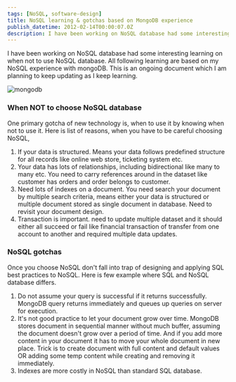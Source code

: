 ```yaml
---
tags: [NoSQL, software-design]
title: NoSQL learning & gotchas based on MongoDB experience
publish_datetime: 2012-02-14T00:00:07.0Z
description: I have been working on NoSQL database had some interesting learning on when not to use NoSQL database. All following learning are based on my NoSQL experience with mongoDB. This is an ongoing document which I am planning to keep updating as I keep learning.
---
```


I have been working on NoSQL database had some interesting learning on when not to use NoSQL database. All following learning are based on my NoSQL experience with mongoDB. This is an ongoing document which I am planning to keep updating as I keep learning.

![mongodb](ref:images:posts/nosql-learning-n-gotchas/mongodb-logo.png)

### When NOT to choose NoSQL database

One primary gotcha of new technology is, when to use it by knowing when not to use it. Here is list of reasons, when you have to be careful choosing NoSQL,

1. If your data is structured. Means your data follows predefined structure for all records like online web store, ticketing system etc.
2. Your data has lots of relationships, including bidirectional like many to many etc. You need to carry references around in the dataset like customer has orders and order belongs to customer.
3. Need lots of indexes on a document. You need search your document by multiple search criteria, means either your data is structured or multiple document stored as single document in database. Need to revisit your document design.
4. Transaction is important. need to update multiple dataset and it should either all succeed or fail like financial transaction of transfer from one account to another and required multiple data updates.

### NoSQL gotchas

Once you choose NoSQL don't fall into trap of designing and applying SQL best practices to NoSQL. Here is few example where SQL and NoSQL database differs.

1. Do not assume your query is successful if it returns successfully. MongoDB query returns immediately and queues up queries on server for execution.
2. It's not good practice to let your document grow over time.  MongoDB stores document in sequential manner without much buffer, assuming the document doesn't grow over a period of time. And if you add more content in your document it has to move your whole document in new place. Trick is to create document with full content and default values OR adding some temp content while creating and removing it immediately.
3. Indexes are more costly in NoSQL than standard SQL database.







